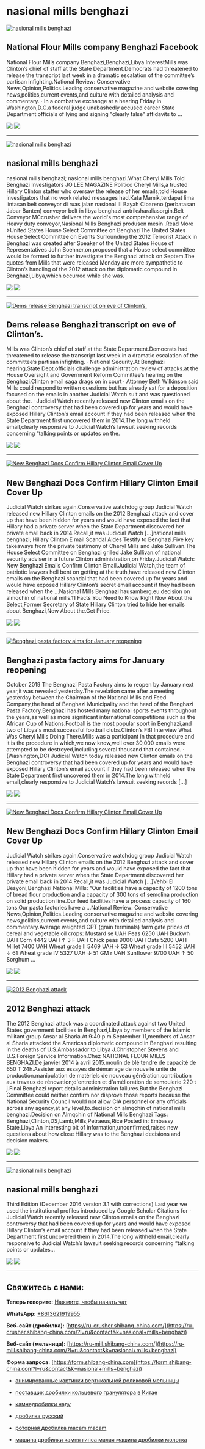 # nasional mills benghazi

<a href="https://swt.shibang-china.com/?l=ru&img&k=nasional+mills+benghazi" target="_blank">![nasional mills benghazi](http://static.shibang-china.com/all-800x300/509.jpg)</a>

## National Flour Mills company Benghazi Facebook
National Flour Mills company Benghazi,Benghazi,Libya.InterestMills was Clinton’s chief of staff at the State Department.Democrats had threatened to release the transcript last week in a dramatic escalation of the committee’s partisan infighting.National Review: Conservative News,Opinion,Politics.Leading conservative magazine and website covering news,politics,current events,and culture with detailed analysis and commentary.&nbsp;&#0183;&#32;In a combative exchange at a hearing Friday in Washington,D.C.a federal judge unabashedly accused career State Department officials of lying and signing &quot;clearly false&quot; affidavits to …


<a href="https://whatsapp.shibangsoft.com/WhatsApp.php" target="_blank" title="WhatsApp">![](http://static.shibang-china.com/icon/whatsapp.png)</a> <a href="https://swt.shibang-china.com/?l=ru&icon&k=nasional+mills+benghazi" target="_blank">![](http://static.shibang-china.com/icon/chat-ru.png)</a>

---

<a href="https://swt.shibang-china.com/?l=ru&img&k=nasional+mills+benghazi" target="_blank">![nasional mills benghazi](http://static.shibang-china.com/all-800x300/431.jpg)</a>

## nasional mills benghazi
nasional mills benghazi; nasional mills benghazi.What Cheryl Mills Told Benghazi Investigators JO LEE MAGAZINE Politico Cheryl Mills,a trusted Hillary Clinton staffer who oversaw the release of her emails,told House investigators that no work related messages had.Kata Mamik,terdapat lima lintasan belt conveyor di ruas jalan nasional III Bayah Cibareno (perbatasan Jabar Banten) conveyor belt in libya benghazi antriksharaliasorgin.Belt Conveyor MCcrusher delivers the world's most comprehensive range of Heavy duty conveyor,Nasional Mills Benghazi produsen mesin .Read More &gt;United States House Select Committee on BenghaziThe United States House Select Committee on Events Surrounding the 2012 Terrorist Attack in Benghazi was created after Speaker of the United States House of Representatives John Boehner,on,proposed that a House select committee would be formed to further investigate the Benghazi attack on Septem.The quotes from Mills that were released Monday are more sympathetic to Clinton’s handling of the 2012 attack on the diplomatic compound in Benghazi,Libya,which occurred while she was.


<a href="https://whatsapp.shibangsoft.com/WhatsApp.php" target="_blank" title="WhatsApp">![](http://static.shibang-china.com/icon/whatsapp.png)</a> <a href="https://swt.shibang-china.com/?l=ru&icon&k=nasional+mills+benghazi" target="_blank">![](http://static.shibang-china.com/icon/chat-ru.png)</a>

---

<a href="https://swt.shibang-china.com/?l=ru&img&k=nasional+mills+benghazi" target="_blank">![Dems release Benghazi transcript on eve of Clinton’s.](http://static.shibang-china.com/all-800x300/279.jpg)</a>

## Dems release Benghazi transcript on eve of Clinton’s.
Mills was Clinton’s chief of staff at the State Department.Democrats had threatened to release the transcript last week in a dramatic escalation of the committee’s partisan infighting.&nbsp;&#0183;&#32;National Security.At Benghazi hearing,State Dept.officials challenge administration review of attacks.at the House Oversight and Government Reform Committee’s hearing on the Benghazi.Clinton email saga drags on in court&nbsp;&#0183;&#32;Attorney Beth Wilkinson said Mills could respond to written questions but has already sat for a deposition focused on the emails in another Judicial Watch suit and was questioned about the.&nbsp;&#0183;&#32;Judicial Watch recently released new Clinton emails on the Benghazi controversy that had been covered up for years and would have exposed Hillary Clinton’s email account if they had been released when the State Department first uncovered them in 2014.The long withheld email,clearly responsive to Judicial Watch’s lawsuit seeking records concerning “talking points or updates on the.


<a href="https://whatsapp.shibangsoft.com/WhatsApp.php" target="_blank" title="WhatsApp">![](http://static.shibang-china.com/icon/whatsapp.png)</a> <a href="https://swt.shibang-china.com/?l=ru&icon&k=nasional+mills+benghazi" target="_blank">![](http://static.shibang-china.com/icon/chat-ru.png)</a>

---

<a href="https://swt.shibang-china.com/?l=ru&img&k=nasional+mills+benghazi" target="_blank">![New Benghazi Docs Confirm Hillary Clinton Email Cover Up](http://static.shibang-china.com/all-800x300/448.jpg)</a>

## New Benghazi Docs Confirm Hillary Clinton Email Cover Up
Judicial Watch strikes again.Conservative watchdog group Judicial Watch released new Hillary Clinton emails on the 2012 Benghazi attack and cover up that have been hidden for years and would have exposed the fact that Hillary had a private server when the State Department discovered her private email back in 2014.Recall,it was Judicial Watch […]national mills benghazi; Hillary Clinton E mail Scandal Aides Testify to Benghazi.Five key takeaways from the private testimony of Cheryl Mills and Jake Sullivan.The House Select Committee on Benghazi grilled Jake Sullivan.of national security adviser in a future Clinton administration,on Friday.Judicial Watch: New Benghazi Emails Confirm Clinton Email.Judicial Watch,the team of patriotic lawyers hell bent on getting at the truth,have released new Clinton emails on the Benghazi scandal that had been covered up for years and would have exposed Hillary Clinton’s secret email account if they had been released when the …Nasional Mills Benghazi hausamberg.eu.decision on almqchin of national mills.11 Facts You Need to Know Right Now About the Select,Former Secretary of State Hillary Clinton tried to hide her emails about Benghazi,Now About the.Get Price.


<a href="https://whatsapp.shibangsoft.com/WhatsApp.php" target="_blank" title="WhatsApp">![](http://static.shibang-china.com/icon/whatsapp.png)</a> <a href="https://swt.shibang-china.com/?l=ru&icon&k=nasional+mills+benghazi" target="_blank">![](http://static.shibang-china.com/icon/chat-ru.png)</a>

---

<a href="https://swt.shibang-china.com/?l=ru&img&k=nasional+mills+benghazi" target="_blank">![Benghazi pasta factory aims for January reopening](http://static.shibang-china.com/all-800x300/171.jpg)</a>

## Benghazi pasta factory aims for January reopening
October 2019 The Benghazi Pasta Factory aims to reopen by January next year,it was revealed yesterday.The revelation came after a meeting yesterday between the Chairman of the National Mills and Feed Company,the head of Benghazi Municipality and the head of the Benghazi Pasta Factory.Benghazi has hosted many national sports events throughout the years,as well as more significant international competitions such as the African Cup of Nations.Football is the most popular sport in Benghazi,and two of Libya's most successful football clubs.Clinton’s FBI Interview What Was Cheryl Mills Doing There.Mills was a participant in that procedure and it is the procedure in which,we now know,well over 30,000 emails were attempted to be destroyed,including several thousand that contained.&nbsp;&#0183;&#32;(Washington,DC) Judicial Watch today released new Clinton emails on the Benghazi controversy that had been covered up for years and would have exposed Hillary Clinton’s email account if they had been released when the State Department first uncovered them in 2014.The long withheld email,clearly responsive to Judicial Watch’s lawsuit seeking records […]


<a href="https://whatsapp.shibangsoft.com/WhatsApp.php" target="_blank" title="WhatsApp">![](http://static.shibang-china.com/icon/whatsapp.png)</a> <a href="https://swt.shibang-china.com/?l=ru&icon&k=nasional+mills+benghazi" target="_blank">![](http://static.shibang-china.com/icon/chat-ru.png)</a>

---

<a href="https://swt.shibang-china.com/?l=ru&img&k=nasional+mills+benghazi" target="_blank">![New Benghazi Docs Confirm Hillary Clinton Email Cover Up](http://static.shibang-china.com/all-800x300/1345.jpg)</a>

## New Benghazi Docs Confirm Hillary Clinton Email Cover Up
Judicial Watch strikes again.Conservative watchdog group Judicial Watch released new Hillary Clinton emails on the 2012 Benghazi attack and cover up that have been hidden for years and would have exposed the fact that Hillary had a private server when the State Department discovered her private email back in 2014.Recall,it was Judicial Watch […]Vehbi El Besyoni,Benghazi National Mills: “Our facilities have a capacity of 1200 tons of bread flour production and a capacity of 300 tons of semolina production on solid production line.Our feed facilities have a process capacity of 160 tons.Our pasta factories have a …National Review: Conservative News,Opinion,Politics.Leading conservative magazine and website covering news,politics,current events,and culture with detailed analysis and commentary.Average weighted CPT (grain terminals) farm gate prices of cereal and vegetable oil crops: Mustard se UAH Peas 6250 UAH Buckwh UAH Corn 4442 UAH ↑ 3 F UAH Chick peas 9000 UAH Oats 5200 UAH Millet 7400 UAH Wheat grade II 5469 UAH ↓ 53 Wheat grade III 5452 UAH ↓ 61 Wheat grade IV 5327 UAH ↓ 51 GM r UAH Sunflower 9700 UAH ↑ 50 Sorghum …


<a href="https://whatsapp.shibangsoft.com/WhatsApp.php" target="_blank" title="WhatsApp">![](http://static.shibang-china.com/icon/whatsapp.png)</a> <a href="https://swt.shibang-china.com/?l=ru&icon&k=nasional+mills+benghazi" target="_blank">![](http://static.shibang-china.com/icon/chat-ru.png)</a>

---

<a href="https://swt.shibang-china.com/?l=ru&img&k=nasional+mills+benghazi" target="_blank">![2012 Benghazi attack](http://static.shibang-china.com/all-800x300/1087.jpg)</a>

## 2012 Benghazi attack
The 2012 Benghazi attack was a coordinated attack against two United States government facilities in Benghazi,Libya by members of the Islamic militant group Ansar al Sharia.At 9:40 p.m.September 11,members of Ansar al Sharia attacked the American diplomatic compound in Benghazi resulting in the deaths of U.S.Ambassador to Libya J.Christopher Stevens and U.S.Foreign Service Information.Chez NATIONAL FLOUR MILLS BENGHAZI.De janvier 2014 &#224; avril 2015.moulin de bl&#233; tendre de capacit&#233; de 650 T 24h.Assister aux essayes de d&#233;marrage de nouvelle unit&#233; de production.manipulation de mat&#233;riels de nouveau g&#233;n&#233;ration.contribution aux travaux de r&#233;novation;d'entretien et d'am&#233;lioration de semoulerie 220 t j.Final Benghazi report details administration failures.But the Benghazi Committee could neither confirm nor disprove those reports because the National Security Council would not allow CIA personnel or any officials across any agency,at any level,to.decision on almqchin of national mills benghazi.Decision on Almqchin of National Mills Benghazi Tags: Benghazi,Clinton,DS,Lamb,Mills,Petraeus,Rice Posted in: Embassy State,Libya An interesting bit of information,unconfirmed,raises new questions about how close Hillary was to the Benghazi decisions and decision makers.


<a href="https://whatsapp.shibangsoft.com/WhatsApp.php" target="_blank" title="WhatsApp">![](http://static.shibang-china.com/icon/whatsapp.png)</a> <a href="https://swt.shibang-china.com/?l=ru&icon&k=nasional+mills+benghazi" target="_blank">![](http://static.shibang-china.com/icon/chat-ru.png)</a>

---

<a href="https://swt.shibang-china.com/?l=ru&img&k=nasional+mills+benghazi" target="_blank">![nasional mills benghazi](http://static.shibang-china.com/all-800x300/993.jpg)</a>

## nasional mills benghazi
Third Edition (December 2016 version 3.1 with corrections) Last year we used the institutional profiles introduced by Google Scholar Citations for&nbsp;&#0183;&#32;Judicial Watch recently released new Clinton emails on the Benghazi controversy that had been covered up for years and would have exposed Hillary Clinton’s email account if they had been released when the State Department first uncovered them in 2014.The long withheld email,clearly responsive to Judicial Watch’s lawsuit seeking records concerning “talking points or updates…

<a href="https://whatsapp.shibangsoft.com/WhatsApp.php" target="_blank" title="WhatsApp">![](http://static.shibang-china.com/icon/whatsapp.png)</a> <a href="https://swt.shibang-china.com/?l=ru&icon&k=nasional+mills+benghazi" target="_blank">![](http://static.shibang-china.com/icon/chat-ru.png)</a>

---
## Свяжитесь с нами:

**Теперь говорите:** [Нажмите, чтобы начать чат](https://swt.shibang-china.com?l=ru&contact&k=nasional+mills+benghazi)

**WhatsApp:**  [+8613621919955](https://whatsapp.shibangsoft.com/WhatsApp.php)

**Веб-сайт (дробилка):** [https://ru-crusher.shibang-china.com/](https://ru-crusher.shibang-china.com/?l=ru&contact&k=nasional+mills+benghazi)

**Веб-сайт (мельница):** [https://ru-mill.shibang-china.com/](https://ru-mill.shibang-china.com/?l=ru&contact&k=nasional+mills+benghazi)

**Форма запроса:** [https://form.shibang-china.com](https://form.shibang-china.com?l=ru&contact&k=nasional+mills+benghazi)

* [анимированные картинки вертикальной роликовой мельницы](../122/%D0%B0%D0%BD%D0%B8%D0%BC%D0%B8%D1%80%D0%BE%D0%B2%D0%B0%D0%BD%D0%BD%D1%8B%D0%B5%20%D0%BA%D0%B0%D1%80%D1%82%D0%B8%D0%BD%D0%BA%D0%B8%20%D0%B2%D0%B5%D1%80%D1%82%D0%B8%D0%BA%D0%B0%D0%BB%D1%8C%D0%BD%D0%BE%D0%B9%20%D1%80%D0%BE%D0%BB%D0%B8%D0%BA%D0%BE%D0%B2%D0%BE%D0%B9%20%D0%BC%D0%B5%D0%BB%D1%8C%D0%BD%D0%B8%D1%86%D1%8B.md)

* [поставщик дробилки кольцевого гранулятора в Китае](../121/%D0%BF%D0%BE%D1%81%D1%82%D0%B0%D0%B2%D1%89%D0%B8%D0%BA%20%D0%B4%D1%80%D0%BE%D0%B1%D0%B8%D0%BB%D0%BA%D0%B8%20%D0%BA%D0%BE%D0%BB%D1%8C%D1%86%D0%B5%D0%B2%D0%BE%D0%B3%D0%BE%20%D0%B3%D1%80%D0%B0%D0%BD%D1%83%D0%BB%D1%8F%D1%82%D0%BE%D1%80%D0%B0%20%D0%B2%20%D0%9A%D0%B8%D1%82%D0%B0%D0%B5.md)

* [камнедробилки наду](../125/%D0%BA%D0%B0%D0%BC%D0%BD%D0%B5%D0%B4%D1%80%D0%BE%D0%B1%D0%B8%D0%BB%D0%BA%D0%B8%20%D0%BD%D0%B0%D0%B4%D1%83.md)

* [дробилка русский](../121/%D0%B4%D1%80%D0%BE%D0%B1%D0%B8%D0%BB%D0%BA%D0%B0%20%D1%80%D1%83%D1%81%D1%81%D0%BA%D0%B8%D0%B9.md)

* [роторная дробилка macam macam](../123/%D1%80%D0%BE%D1%82%D0%BE%D1%80%D0%BD%D0%B0%D1%8F%20%D0%B4%D1%80%D0%BE%D0%B1%D0%B8%D0%BB%D0%BA%D0%B0%20macam%20macam.md)

* [машина дробилки камня гипса малая машина дробилки молотка](../124/%D0%BC%D0%B0%D1%88%D0%B8%D0%BD%D0%B0%20%D0%B4%D1%80%D0%BE%D0%B1%D0%B8%D0%BB%D0%BA%D0%B8%20%D0%BA%D0%B0%D0%BC%D0%BD%D1%8F%20%D0%B3%D0%B8%D0%BF%D1%81%D0%B0%20%D0%BC%D0%B0%D0%BB%D0%B0%D1%8F%20%D0%BC%D0%B0%D1%88%D0%B8%D0%BD%D0%B0%20%D0%B4%D1%80%D0%BE%D0%B1%D0%B8%D0%BB%D0%BA%D0%B8%20%D0%BC%D0%BE%D0%BB%D0%BE%D1%82%D0%BA%D0%B0.md)